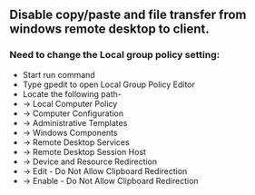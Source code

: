 ## Disable copy/paste and file transfer from windows remote desktop to client.

### Need to change the Local group policy setting:
- Start run command
- Type gpedit to open Local Group Policy Editor
- Locate the following path-
- -> Local Computer Policy
- -> Computer Configuration
- -> Administrative Templates 
- -> Windows Components 
- -> Remote Desktop Services
- -> Remote Desktop Session Host
- -> Device and Resource Redirection
- -> Edit   - Do Not Allow Clipboard Redirection
- -> Enable - Do Not Allow Clipboard Redirection
